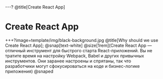 ---?
@title[Create React App]
# Create React App

+++?image=template/img/black-background.jpg
@title[Why should we use Create React App];
@snap[text-white]
@size[1rem](Create React App — отличный инструмент для быстрого старта React-приложений. Вы не тратите время на настройку Webpack, Babel и других привычных инструментов. Они заранее настроены и спрятаны, так что разработчики могут сфокусироваться на коде и бизнес-логике приложения)
@snaped

